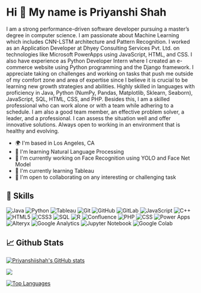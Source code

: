 Hi 👋 My name is Priyanshi Shah
================================

I am a strong performance-driven software developer pursuing a master’s degree in computer science. I am passionate about Machine Learning which includes CNN-LSTM architecture and Pattern Recognition. I worked as an Application Developer at Dhyey Consulting Services Pvt. Ltd. on technologies like Microsoft PowerApps using JavaScript, HTML, and CSS. I also have experience as Python Developer Intern where I created an e-commerce website using Python programming and the Django framework. I appreciate taking on challenges and working on tasks that push me outside of my comfort zone and area of expertise since I believe it is crucial to be learning new growth strategies and abilities. Highly skilled in languages with proficiency in Java, Python (NumPy, Pandas, Matplotlib, Sklearn, Seaborn), JavaScript, SQL, HTML, CSS, and PHP.
Besides this, I am a skilled professional who can work alone or with a team while adhering to a schedule. I am also a good team member, an effective problem solver, a leader, and a professional. I can assess the situation well and offer innovative solutions. Always open to working in an environment that is healthy and evolving.

* 🌍  I'm based in Los Angeles, CA
* 🧠  I'm learning Natural Language Processing
* 🔭  I'm currently working on Face Recognition using YOLO and Face Net Model
* 🌱  I'm currently learning Tableau
* 🤝  I'm open to collaborating on any interesting or challenging task


## 🔧 Skills

![Java](https://img.shields.io/badge/-Java-EC2025?style=flat-square&logo=java&logoColor=white)
![Python](https://img.shields.io/badge/-Python-F7CC41?style=flat-square&logo=Python)
![Tableau](https://img.shields.io/badge/-Tableau-F80000?style=flat-square&logo=Tableau)
![Git](https://img.shields.io/badge/-Git-black?style=flat-square&logo=git)
![GitHub](https://img.shields.io/badge/-GitHub-181717?style=flat-square&logo=github)
![GitLab](https://img.shields.io/badge/-GitLab-FCA121?style=flat-square&logo=gitlab)
![JavaScript](https://img.shields.io/badge/-JavaScript-black?style=flat-square&logo=javascript)
![C++](https://img.shields.io/badge/-C++-00599C?style=flat-square&logo=c)
![HTML5](https://img.shields.io/badge/-HTML5-E34F26?style=flat-square&logo=html5&logoColor=white)
![CSS3](https://img.shields.io/badge/-CSS3-1572B6?style=flat-square&logo=css3)
![SQL](https://img.shields.io/badge/-SQL-F7CC41?style=flat-square&logo=SQL)
![R](https://img.shields.io/badge/-R-F7CC41?style=flat-square&logo=R)
![Confluence](https://img.shields.io/badge/-Confluence-F7CC41?style=flat-square&logo=Confluence)
![PHP](https://img.shields.io/badge/-PHP-F7CC41?style=flat-square&logo=PHP)
![CSS](https://img.shields.io/badge/-CSS-F7CC41?style=flat-square&logo=CSS)
![Power Apps](https://img.shields.io/badge/-Power_Apps-F7CC41?style=flat-square&logo=PowerApps)
![Alteryx](https://img.shields.io/badge/-Alteryx-F7CC41?style=flat-square&logo=Alteryx)
![Google Analytics](https://img.shields.io/badge/-Google_Analytics-F7CC41?style=flat-square&logo=GoogleAnalytics)
![Jupyter Notebook](https://img.shields.io/badge/-Jupyter_Notebook-F7CC41?style=flat-square&logo=JupyterNotebook)
![Google Colab](https://img.shields.io/badge/-Google_Colab-F7CC41?style=flat-square&logo=Google-Colab) 







## &#x1f4c8; Github Stats

<a href="http://www.github.com/Priyanshiishah"><img src="https://github-readme-stats.vercel.app/api?username=Priyanshiishah&show_icons=true&hide=&count_private=true&title_color=0891b2&text_color=ffffff&icon_color=0891b2&bg_color=1c1917&hide_border=true&show_icons=true" alt="Priyanshiishah's GitHub stats" /></a>

<a href="http://www.github.com/Priyanshiishah"><img src="https://github-readme-streak-stats.herokuapp.com/?user=Priyanshiishah&stroke=ffffff&background=1c1917&ring=0891b2&fire=0891b2&currStreakNum=ffffff&currStreakLabel=0891b2&sideNums=ffffff&sideLabels=ffffff&dates=ffffff&hide_border=true" /></a>

<a href="https://github.com/Priyanshiishah" align="left"><img src="https://github-readme-stats.vercel.app/api/top-langs/?username=Priyanshiishah&langs_count=10&title_color=0891b2&text_color=ffffff&icon_color=0891b2&bg_color=1c1917&hide_border=true&locale=en&custom_title=Top%20%Languages" alt="Top Languages" /></a>

<!--
**Priyanshiishah/Priyanshiishah** is a ✨ _special_ ✨ repository because its `README.md` (this file) appears on your GitHub profile.

Here are some ideas to get you started:

- 🔭 I’m currently working on ...
- 🌱 I’m currently learning ...
- 👯 I’m looking to collaborate on ...
- 🤔 I’m looking for help with ...
- 💬 Ask me about ...
- 📫 How to reach me: ...
- 😄 Pronouns: ...
- ⚡ Fun fact: ...
-->
